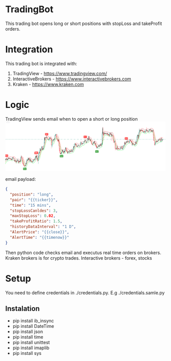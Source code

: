 # TradingBot

This trading bot opens long or short positions with stopLoss and takeProfit orders.

# Integration

This trading bot is integrated with:

1. TradingView - https://www.tradingview.com/
2. InteractiveBrokers - https://www.interactivebrokers.com
3. Kraken - https://www.kraken.com

# Logic

TradingView sends email when to open a short or long position
![Screenshot](./tradingView.png)

email payload:

```json
{
  "position": "long",
  "pair": "{{ticker}}",
  "time": "15 mins",
  "stopLossCanldes": 3,
  "maxStopLoss": 0.02,
  "takeProfitRatio": 1.5,
  "historyDataInterval": "1 D",
  "AlertPrice": "{{close}}",
  "AlertTime": "{{timenow}}"
}
```

Then python code checks email and executus real time orders on brokers.
Kraken brokers is for crypto trades. Interactive brokers - forex, stocks

# Setup

You need to define credentials in ./credentials.py. E.g ./credentials.samle.py

## Instalation

- pip install ib_insync
- pip install DateTime
- pip install json
- pip install time
- pip install unittest
- pip install imaplib
- pip install sys
